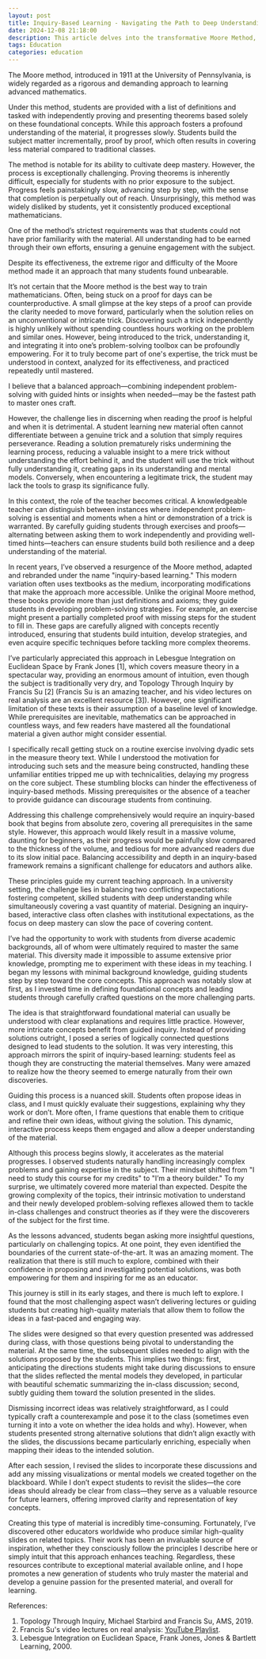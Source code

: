 ```yaml
---
layout: post
title: Inquiry-Based Learning - Navigating the Path to Deep Understanding in Class
date: 2024-12-08 21:18:00
description: This article delves into the transformative Moore Method, a teaching approach that challenges students to independently discover mathematical truths. Through a modified version of the method, which emphasizes student-driven inquiry and problem-solving, the article explores how it fosters deep mastery while presenting significant challenges. It also examines the effectiveness, limitations, and lessons learned from applying this method in the classroom, alongside reflections on the role of high-quality teaching materials and the evolving student mindset.
tags: Education
categories: education
---
```


The Moore method, introduced in 1911 at the University of Pennsylvania, is widely regarded as a rigorous and demanding approach to learning advanced mathematics.

Under this method, students are provided with a list of definitions and tasked with independently proving and presenting theorems based solely on these foundational concepts. While this approach fosters a profound understanding of the material, it progresses slowly. Students build the subject matter incrementally, proof by proof, which often results in covering less material compared to traditional classes.

The method is notable for its ability to cultivate deep mastery. However, the process is exceptionally challenging. Proving theorems is inherently difficult, especially for students with no prior exposure to the subject. Progress feels painstakingly slow, advancing step by step, with the sense that completion is perpetually out of reach. Unsurprisingly, this method was widely disliked by students, yet it consistently produced exceptional mathematicians.

One of the method’s strictest requirements was that students could not have prior familiarity with the material. All understanding had to be earned through their own efforts, ensuring a genuine engagement with the subject.

Despite its effectiveness, the extreme rigor and difficulty of the Moore method made it an approach that many students found unbearable.

It’s not certain that the Moore method is the best way to train mathematicians. Often, being stuck on a proof for days can be counterproductive. A small glimpse at the key steps of a proof can provide the clarity needed to move forward, particularly when the solution relies on an unconventional or intricate trick. Discovering such a trick independently is highly unlikely without spending countless hours working on the problem and similar ones. However, being introduced to the trick, understanding it, and integrating it into one’s problem-solving toolbox can be profoundly empowering. For it to truly become part of one's expertise, the trick must be understood in context, analyzed for its effectiveness, and practiced repeatedly until mastered.

I believe that a balanced approach—combining independent problem-solving with guided hints or insights when needed—may be the fastest path to master ones craft.

However, the challenge lies in discerning when reading the proof is helpful and when it is detrimental. A student learning new material often cannot differentiate between a genuine trick and a solution that simply requires perseverance. Reading a solution prematurely risks undermining the learning process, reducing a valuable insight to a mere trick without understanding the effort behind it, and the student will use the trick without fully understanding it, creating gaps in its understanding and mental models. Conversely, when encountering a legitimate trick, the student may lack the tools to grasp its significance fully.

In this context, the role of the teacher becomes critical. A knowledgeable teacher can distinguish between instances where independent problem-solving is essential and moments when a hint or demonstration of a trick is warranted. By carefully guiding students through exercises and proofs—alternating between asking them to work independently and providing well-timed hints—teachers can ensure students build both resilience and a deep understanding of the material.

In recent years, I’ve observed a resurgence of the Moore method, adapted and rebranded under the name "inquiry-based learning." This modern variation often uses textbooks as the medium, incorporating modifications that make the approach more accessible. Unlike the original Moore method, these books provide more than just definitions and axioms; they guide students in developing problem-solving strategies. For example, an exercise might present a partially completed proof with missing steps for the student to fill in. These gaps are carefully aligned with concepts recently introduced, ensuring that students build intuition, develop strategies, and even acquire specific techniques before tackling more complex theorems.

I’ve particularly appreciated this approach in Lebesgue Integration on Euclidean Space by Frank Jones [1], which covers measure theory in a spectacular way, providing an enormous amount of intuition, even though the subject is traditionally very dry, and Topology Through Inquiry by Francis Su [2] (Francis Su is an amazing teacher, and his video lectures on real analysis are an excellent resource [3]). However, one significant limitation of these texts is their assumption of a baseline level of knowledge. While prerequisites are inevitable, mathematics can be approached in countless ways, and few readers have mastered all the foundational material a given author might consider essential.

I specifically recall getting stuck on a routine exercise involving dyadic sets in the measure theory text. While I understood the motivation for introducing such sets and the measure being constructed, handling these unfamiliar entities tripped me up with technicalities, delaying my progress on the core subject. These stumbling blocks can hinder the effectiveness of inquiry-based methods. Missing prerequisites or the absence of a teacher to provide guidance can discourage students from continuing.

Addressing this challenge comprehensively would require an inquiry-based book that begins from absolute zero, covering all prerequisites in the same style. However, this approach would likely result in a massive volume, daunting for beginners, as their progress would be painfully slow compared to the thickness of the volume, and tedious for more advanced readers due to its slow initial pace. Balancing accessibility and depth in an inquiry-based framework remains a significant challenge for educators and authors alike.

These principles guide my current teaching approach. In a university setting, the challenge lies in balancing two conflicting expectations: fostering competent, skilled students with deep understanding while simultaneously covering a vast quantity of material. Designing an inquiry-based, interactive class often clashes with institutional expectations, as the focus on deep mastery can slow the pace of covering content.

I’ve had the opportunity to work with students from diverse academic backgrounds, all of whom were ultimately required to master the same material. This diversity made it impossible to assume extensive prior knowledge, prompting me to experiment with these ideas in my teaching. I began my lessons with minimal background knowledge, guiding students step by step toward the core concepts. This approach was notably slow at first, as I invested time in defining foundational concepts and leading students through carefully crafted questions on the more challenging parts.

The idea is that straightforward foundational material can usually be understood with clear explanations and requires little practice. However, more intricate concepts benefit from guided inquiry. Instead of providing solutions outright, I posed a series of logically connected questions designed to lead students to the solution. It was very interesting, this approach mirrors the spirit of inquiry-based learning: students feel as though they are constructing the material themselves. Many were amazed to realize how the theory seemed to emerge naturally from their own discoveries.

Guiding this process is a nuanced skill. Students often propose ideas in class, and I must quickly evaluate their suggestions, explaining why they work or don’t. More often, I frame questions that enable them to critique and refine their own ideas, without giving the solution. This dynamic, interactive process keeps them engaged and allow a deeper understanding of the material.

Although this process begins slowly, it accelerates as the material progresses. I observed students naturally handling increasingly complex problems and gaining expertise in the subject. Their mindset shifted from "I need to study this course for my credits" to "I’m a theory builder." To my surprise, we ultimately covered more material than expected. Despite the growing complexity of the topics, their intrinsic motivation to understand and their newly developed problem-solving reflexes allowed them to tackle in-class challenges and construct theories as if they were the discoverers of the subject for the first time.

As the lessons advanced, students began asking more insightful questions, particularly on challenging topics. At one point, they even identified the boundaries of the current state-of-the-art. It was an amazing moment. The realization that there is still much to explore, combined with their confidence in proposing and investigating potential solutions, was both empowering for them and inspiring for me as an educator.

This journey is still in its early stages, and there is much left to explore. I found that the most challenging aspect wasn’t delivering lectures or guiding students but creating high-quality materials that allow them to follow the ideas in a fast-paced and engaging way.

The slides were designed so that every question presented was addressed during class, with those questions being pivotal to understanding the material. At the same time, the subsequent slides needed to align with the solutions proposed by the students. This implies two things: first, anticipating the directions students might take during discussions to ensure that the slides reflected the mental models they developed, in particular with beautiful schematic summarizing the in-class discussion; second, subtly guiding them toward the solution presented in the slides. 

Dismissing incorrect ideas was relatively straightforward, as I could typically craft a counterexample and pose it to the class (sometimes even turning it into a vote on whether the idea holds and why). However, when students presented strong alternative solutions that didn’t align exactly with the slides, the discussions became particularly enriching, especially when mapping their ideas to the intended solution.

After each session, I revised the slides to incorporate these discussions and add any missing visualizations or mental models we created together on the blackboard. While I don’t expect students to revisit the slides—the core ideas should already be clear from class—they serve as a valuable resource for future learners, offering improved clarity and representation of key concepts.

Creating this type of material is incredibly time-consuming. Fortunately, I’ve discovered other educators worldwide who produce similar high-quality slides on related topics. Their work has been an invaluable source of inspiration, whether they consciously follow the principles I describe here or simply intuit that this approach enhances teaching. Regardless, these resources contribute to exceptional material available online, and I hope promotes a new generation of students who truly master the material and develop a genuine passion for the presented material, and overall for learning.

References: 
1. Topology Through Inquiry, Michael Starbird and Francis Su, AMS, 2019.
2. Francis Su's video lectures on real analysis: [YouTube Playlist](https://www.youtube.com/watch?v=sqEyWLGvvdw&list=PL0E754696F72137EC).
3. Lebesgue Integration on Euclidean Space, Frank Jones, Jones & Bartlett Learning, 2000.